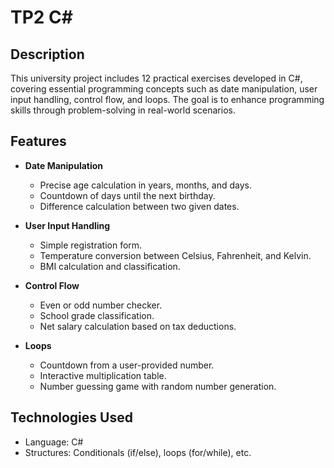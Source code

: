 # TP2 C#

## Description
This university project includes 12 practical exercises developed in C#, covering essential programming concepts such as date manipulation, user input handling, control flow, and loops. The goal is to enhance programming skills through problem-solving in real-world scenarios.

## Features
- **Date Manipulation**  
  - Precise age calculation in years, months, and days.  
  - Countdown of days until the next birthday.  
  - Difference calculation between two given dates.  

- **User Input Handling**  
  - Simple registration form.  
  - Temperature conversion between Celsius, Fahrenheit, and Kelvin.  
  - BMI calculation and classification.  

- **Control Flow**  
  - Even or odd number checker.  
  - School grade classification.  
  - Net salary calculation based on tax deductions.  

- **Loops**  
  - Countdown from a user-provided number.  
  - Interactive multiplication table.  
  - Number guessing game with random number generation.  

## Technologies Used
- Language: C#
- Structures: Conditionals (if/else), loops (for/while), etc.
